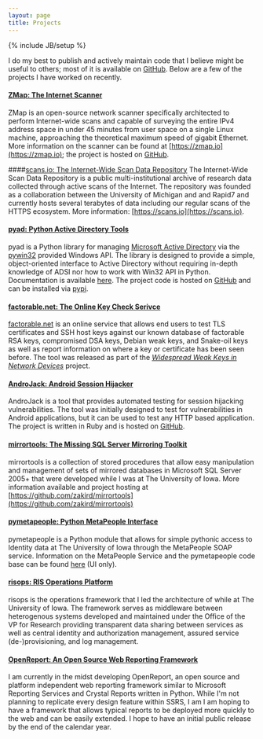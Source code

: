 ```yaml
---
layout: page
title: Projects
---
```

{% include JB/setup %}

I do my best to publish and actively maintain code that I believe might be useful to others; most of it is available on [GitHub](https://github.com/zakird). Below are a few of the projects I have worked on recently.

#### [ZMap: The Internet Scanner](https://zmap.io)
ZMap is an open-source network scanner specifically architected to perform Internet-wide scans and capable of surveying the entire IPv4 address space in under 45 minutes from user space on a single Linux machine, approaching the theoretical maximum speed of gigabit Ethernet. More information on the scanner can be found at [https://zmap.io](https://zmap.io); the project is hosted on [GitHub](https://github.com/zmap/zmap).

####[scans.io: The Internet-Wide Scan Data Repository](https://scans.io)
The Internet-Wide Scan Data Repository is a public multi-institutional archive of research data collected through active scans of the Internet. The repository was founded as a collaboration between the University of Michigan and and Rapid7 and currently hosts several terabytes of data including our regular scans of the HTTPS ecosystem. More information: [https://scans.io](https://scans.io).

#### [pyad: Python Active Directory Tools](https://zakird.com/pyad)
pyad is a Python library for managing [Microsoft Active Directory](http://www.microsoft.com/en-us/server-cloud/windows-server/active-directory.aspx) via the [pywin32](sourceforge.net/projects/pywin32) provided Windows API. The library is designed to provide a simple, object-oriented interface to Active Directory without requiring in-depth knowledge of ADSI nor how to work with Win32 API in Python. Documentation is available [here](https://zakird.com/pyad). The project code is hosted on [GitHub](https://github.com/zakird/pyad) and can be installed via [pypi](http://pypi.python.org/pypi/pyad). 

#### [factorable.net: The Online Key Check Serivce](https://factorable.net/keycheck.html)
[factorable.net](https://factorable.net/keycheck.html) is an online service that allows end users to test TLS certificates and SSH host keys against our known database of factorable RSA keys, compromised DSA keys, Debian weak keys, and Snake-oil keys as well as report information on where a key or certificate has been seen before. The tool was released as part of the [<i>Widespread Weak Keys in Network Devices</i>](https://factorable.net) project.

#### [AndroJack: Android Session Hijacker](https://github.com/zakird/androjack)
AndroJack is a tool that provides automated testing for session hijacking vulnerabilities. The tool was initially designed to test for vulnerabilities in Android applications, but it can be used to test any HTTP based application. The project is written in Ruby and is hosted on [GitHub](https://github.com/zakird/androjack).
  
#### [mirrortools: The Missing SQL Server Mirroring Toolkit](https://github.com/zakird/mirrortools)
mirrortools is a collection of stored procedures that allow easy manipulation and management of sets of mirrored databases in Microsoft SQL Server 2005+ that were developed while I was at The University of Iowa. More information available and project hosting at [https://github.com/zakird/mirrortools](https://github.com/zakird/mirrortools)
  
#### [pymetapeople: Python MetaPeople Interface](https://groupshare.uiowa.edu/projects/identity)
pymetapeople is a Python module that allows for simple pythonic access to Identity data at The University of Iowa through the MetaPeople SOAP service. Information on the MetaPeople Service and the pymetapeople code base can be found [here](https://groupshare.uiowa.edu/projects/identity) (UI only).

#### [risops: RIS Operations Platform]()
risops is the operations framework that I led the architecture of while at The University of Iowa. The framework serves as middleware between heterogenous systems developed and maintained under the Office of the VP for Research providing transparent data sharing between services as well as central identity and authorization management, assured service (de-)provisioning, and log management.

#### [OpenReport: An Open Source Web Reporting Framework](#)
I am currently in the midst developing OpenReport, an open source and platform independent web reporting framework similar to Microsoft Reporting Services and Crystal Reports written in Python. While I'm not planning to replicate every design feature within SSRS, I am I am hoping to have a framework that allows typical reports to be deployed more quickly to the web and can be easily extended. I hope to have an initial public release by the end of the calendar year.

